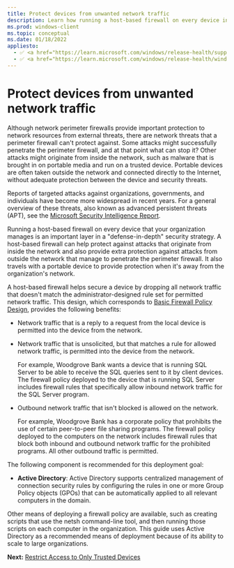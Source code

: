 ```yaml
---
title: Protect devices from unwanted network traffic 
description: Learn how running a host-based firewall on every device in your organization can help protect against attacks as part of a defense-in-depth security strategy.
ms.prod: windows-client
ms.topic: conceptual
ms.date: 01/18/2022
appliesto: 
  - ✅ <a href="https://learn.microsoft.com/windows/release-health/supported-versions-windows-client" target="_blank">Windows 10 and later</a>
  - ✅ <a href="https://learn.microsoft.com/windows/release-health/windows-server-release-info" target="_blank">Windows Server 2016 and later</a>
---
```


# Protect devices from unwanted network traffic 


Although network perimeter firewalls provide important protection to network resources from external threats, there are network threats that a perimeter firewall can't protect against. Some attacks might successfully penetrate the perimeter firewall, and at that point what can stop it? Other attacks might originate from inside the network, such as malware that is brought in on portable media and run on a trusted device. Portable devices are often taken outside the network and connected directly to the Internet, without adequate protection between the device and security threats.

Reports of targeted attacks against organizations, governments, and individuals have become more widespread in recent years. For a general overview of these threats, also known as advanced persistent threats (APT), see the [Microsoft Security Intelligence Report](https://www.microsoft.com/security/business/security-intelligence-report).

Running a host-based firewall on every device that your organization manages is an important layer in a "defense-in-depth" security strategy. A host-based firewall can help protect against attacks that originate from inside the network and also provide extra protection against attacks from outside the network that manage to penetrate the perimeter firewall. It also travels with a portable device to provide protection when it's away from the organization's network.

A host-based firewall helps secure a device by dropping all network traffic that doesn't match the administrator-designed rule set for permitted network traffic. This design, which corresponds to [Basic Firewall Policy Design](basic-firewall-policy-design.md), provides the following benefits:

-   Network traffic that is a reply to a request from the local device is permitted into the device from the network.

-   Network traffic that is unsolicited, but that matches a rule for allowed network traffic, is permitted into the device from the network.

    For example, Woodgrove Bank wants a device that is running SQL Server to be able to receive the SQL queries sent to it by client devices. The firewall policy deployed to the device that is running SQL Server includes firewall rules that specifically allow inbound network traffic for the SQL Server program.

-   Outbound network traffic that isn't blocked is allowed on the network.

    For example, Woodgrove Bank has a corporate policy that prohibits the use of certain peer-to-peer file sharing programs. The firewall policy deployed to the computers on the network includes firewall rules that block both inbound and outbound network traffic for the prohibited programs. All other outbound traffic is permitted.

The following component is recommended for this deployment goal:

-   **Active Directory**: Active Directory supports centralized management of connection security rules by configuring the rules in one or more Group Policy objects (GPOs) that can be automatically applied to all relevant computers in the domain.

Other means of deploying a firewall policy are available, such as creating scripts that use the netsh command-line tool, and then running those scripts on each computer in the organization. This guide uses Active Directory as a recommended means of deployment because of its ability to scale to large organizations.

**Next:** [Restrict Access to Only Trusted Devices](restrict-access-to-only-trusted-devices.md)
